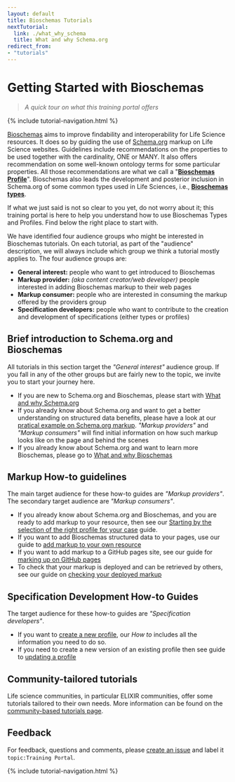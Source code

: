 ```yaml
---
layout: default
title: Bioschemas Tutorials
nextTutorial:
  link: ./what_why_schema
  title: What and why Schema.org
redirect_from:
- "tutorials"
---
```


# Getting Started with Bioschemas
>_A quick tour on what this training portal offers_

{% include tutorial-navigation.html %}

[Bioschemas](/) aims to improve findability and interoperability for Life Science resources. It does so by guiding the use of [Schema.org](https://schema.org/) markup on Life Science websites. Guidelines include recommendations on the properties to be used together with the cardinality, ONE or MANY. It also offers recommendation on some well-known ontology terms for some particular properties. All those recommendations are what we call a "[__Bioschemas Profile__](/profiles)". Bioschemas also leads the development and posterior inclusion in Schema.org of some common types used in Life Sciences, i.e., [__Bioschemas types__](/types).

If what we just said is not so clear to you yet, do not worry about it; this training portal is here to help you understand how to use Bioschemas Types and Profiles. Find below the right place to start with.

We have identified four audience groups who might be interested in Bioschemas tutorials. On each tutorial, as part of the "audience" description, we will always include which group we think a tutorial mostly applies to. The four audience groups are:
* __General interest:__ people who want to get introduced to Bioschemas
* __Markup provider:__ _(aka content creator/web developer)_ people interested in adding Bioschemas markup to their web pages
* __Markup consumer:__ people who are interested in consuming the markup offered by the providers group
* __Specification developers:__ people who want to contribute to the creation and development of specifications (either types or profiles)

## Brief introduction to Schema.org and Bioschemas

All tutorials in this section target the _"General interest"_ audience group. If you fall in any of the other groups but are fairly new to the topic, we invite you to start your journey here.

- If you are new to Schema.org and Bioschemas, please start with [What and why Schema.org](./what_why_schema)
- If you already know about Schema.org and want to get a better understanding on structured data benefits, please have a look at our [pratical example on Schema.org markup](./markup_examples). _"Markup providers"_ and _"Markup consumers"_ will find initial information on how such markup looks like on the page and behind the scenes
- If you already know about Schema.org and want to learn more Bioschemas, please go to [What and why Bioschemas](./what_why_bioschemas)

## Markup How-to guidelines

The main target audience for these how-to guides are _"Markup providers"_. The secondary target audience are _"Markup consumers"_.

- If you already know about Schema.org and Bioschemas, and you are ready to add markup to your resource, then see our [Starting by the selection of the right profile for your case](./howto/howto_right_profile) guide.
- If you want to add Bioschemas structured data to your pages, use our guide to [add markup to your own resource](./howto/howto_add_markup)
- If you want to add markup to a GitHub pages site, see our guide for [marking up on GitHub pages](./howto/howto_add_github)
- To check that your markup is deployed and can be retrieved by others, see our guide on [checking your deployed markup](./howto/howto_check_deploy)

## Specification Development How-to Guides

The target audience for these how-to guides are _"Specification developers"_.

- If you want to [create a new profile](./howto/howto_create_new_profile), our _How to_ includes all the information you need to do so.
- If you need to create a new version of an existing profile then see guide to [updating a profile](./howto/howto_new_profile_version)

## Community-tailored tutorials

Life science communities, in particular ELIXIR communities, offer some tutorials tailored to their own needs. More information can be found on the [community-based tutorials page](./community_tutorials).

## Feedback
For feedback, questions and comments, please [create an issue](https://github.com/Bioschemas/specifications/labels/topic%3ATrainingPortal) and label it `topic:Training Portal`.

{% include tutorial-navigation.html %}
